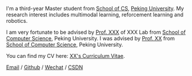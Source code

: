  
I'm a third-year Master student from [School of CS](https://cs.njust.edu.cn/), [Peking University](https://www.njust.edu.cn/). My research interest includes multimodal learning, reforcement learning and robotics.
 
I am very fortunate to be advised by [Prof. XXX](https://www.XXX.com/) of XXX Lab from [School of Computer Science](https://cs.pku.edu.cn/), Peking University. I was advised by [Prof. XX](https://XXX.pku.edu.cn/) from [School of Computer Science](https://cs.pku.edu.cn/), Peking University.
 
You can find my CV here: [XX's Curriculum Vitae](../assets/Curriculum_Vitae.pdf).
 
[Email](mailto:XX@NJUST.edu.cn) / [Github](https://github.com/Lingxianwen) / [Wechat](../images/wechat.jpg) / [CSDN](https://lingxw.blog.csdn.net/)
